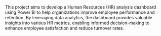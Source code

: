 This project aims to develop a Human Resources (HR) analysis dashboard using Power BI to help organizations improve employee performance and retention. By leveraging data analytics, the dashboard provides valuable insights into various HR metrics, enabling informed decision-making to enhance employee satisfaction and reduce turnover rates.
